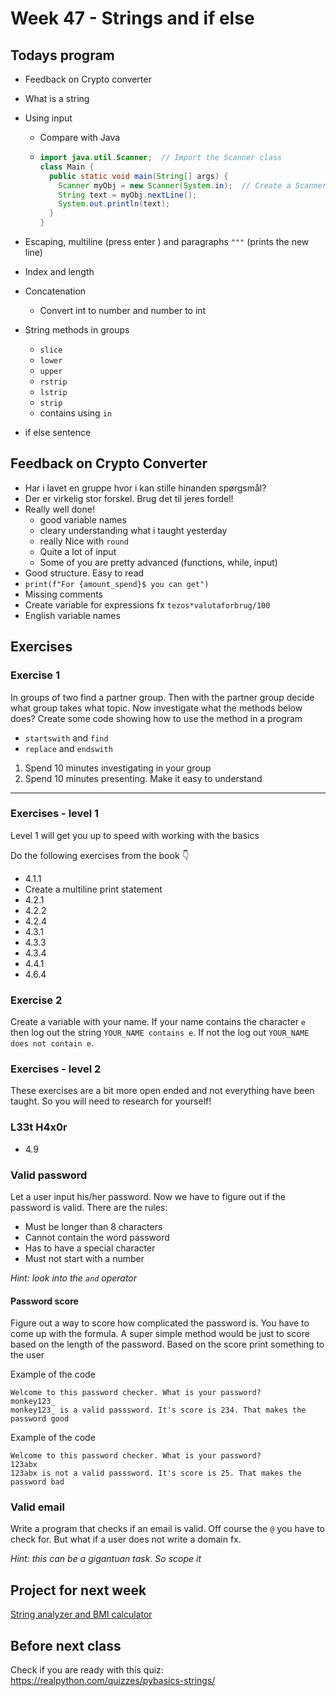 # Week 47 - Strings and if else



## Todays program

- Feedback on Crypto converter

- What is a string

- Using input

  - Compare with Java

  - ```java
    import java.util.Scanner;  // Import the Scanner class
    class Main {
      public static void main(String[] args) {
        Scanner myObj = new Scanner(System.in);  // Create a Scanner object
        String text = myObj.nextLine();
        System.out.println(text);
      }
    }
    ```

- Escaping, multiline (press enter ) and paragraphs `"""` (prints the new line)

- Index and length

- Concatenation
  - Convert int to number and number to int

- String methods in groups
  - `slice`
  - `lower`
  - `upper`
  - `rstrip`
  - `lstrip`
  - `strip`
  - contains using `in`

- if else sentence





## Feedback on Crypto Converter

- Har i lavet en gruppe hvor i kan stille hinanden spørgsmål?
- Der er virkelig stor forskel. Brug det til jeres fordel!
- Really well done! 
  - good variable names
  - cleary understanding what i taught yesterday
  - really Nice with `round`
  - Quite a lot of input
  - Some of you are pretty advanced (functions, while, input)
- Good structure. Easy to read
- `print(f"For {amount_spend}$ you can get")`
- Missing comments
- Create variable for expressions fx `tezos*valutaforbrug/100`
- English variable names



## Exercises



### Exercise 1

In groups of two find a partner group. Then with the partner group decide what group takes what topic. Now investigate what the methods below does? Create some code showing how to use the method in a program

- `startswith` and `find`
- `replace` and `endswith`



1. Spend 10 minutes investigating in your group
2. Spend 10 minutes presenting. Make it easy to understand



---

### Exercises - level 1

Level 1 will get you up to speed with working with the basics

Do the following exercises from the book 👇

- 4.1.1
- Create a multiline print statement
- 4.2.1
- 4.2.2
- 4.2.4
- 4.3.1
- 4.3.3
- 4.3.4
- 4.4.1
- 4.6.4



### Exercise 2

Create a variable with your name. If your name contains the character `e` then log out the string `YOUR_NAME contains e`. If not the log out `YOUR_NAME does not contain e`. 



### Exercises - level 2

These exercises are a bit more open ended and not everything have been taught. So you will need to research for yourself!



### L33t H4x0r

- 4.9



### Valid password

Let a user input his/her password. Now we have to figure out if the password is valid. There are the rules:

- Must be longer than 8 characters
- Cannot contain the word password
- Has to have a special character
- Must not start with a number

*Hint: look into the `and` operator*



#### Password score

Figure out a way to score how complicated the password is. You have to come up with the formula. A super simple method would be just to score based on the length of the password. Based on the score print something to the user

Example of the code

```
Welcome to this password checker. What is your password?
monkey123_
monkey123_ is a valid passsword. It's score is 234. That makes the password good
```



Example of the code

```
Welcome to this password checker. What is your password?
123abx
123abx is not a valid passsword. It's score is 25. That makes the password bad
```





### Valid email

Write a program that checks if an email is valid. Off course the `@` you have to check for. But what if a user does not write a domain fx. 

*Hint: this can be a gigantuan task. So scope it*





## Project for next week

[String analyzer and BMI calculator](../projects/string-analyzer-bmi.md)



## Before next class

Check if you are ready with this quiz: https://realpython.com/quizzes/pybasics-strings/